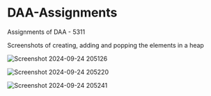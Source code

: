 # DAA-Assignments
Assignments of DAA - 5311


Screenshots of creating, adding and popping the elements in a heap

![Screenshot 2024-09-24 205126](https://github.com/user-attachments/assets/73fb4196-f741-43e1-b2d7-94489d123dc5)

![Screenshot 2024-09-24 205220](https://github.com/user-attachments/assets/a2575db7-3a83-420d-9f68-ba758b690274)

![Screenshot 2024-09-24 205241](https://github.com/user-attachments/assets/99819ce4-75a5-4f70-b0b7-eaee88c9180e)
